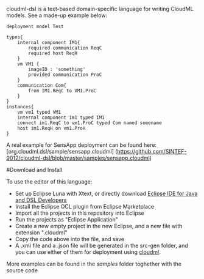 cloudml-dsl is a text-based domain-specific language for writing CloudML models. See a made-up example below:

```
deployment model Test

types{
	internal component IM1{
		required communication ReqC
		required host ReqH
	}
	vm VM1 {
		imageID : 'something'
		provided communication ProC 
	}
	communication Com{
		from IM1.ReqC to VM1.ProC
	}	
}
instances{
	vm vm1 typed VM1
	internal component im1 typed IM1
	connect im1.ReqC to vm1.ProC typed Com named somename 
	host im1.ReqH on vm1.ProH
}
```

A real example for SensApp deployment can be found here: [org.cloudml.dsl/sample/sensapp.cloudml] (https://github.com/SINTEF-9012/cloudml-dsl/blob/master/samples/sensapp.cloudml)

#Download and Install

To use the editor of this language:

- Set up Eclipse Luna with Xtext, or directly download [Eclipse IDE for Java and DSL Developers](https://www.eclipse.org/downloads/packages/eclipse-ide-java-and-dsl-developers/lunar)
- Install the Eclipse OCL plugin from Eclipse Marketplace
- Import all the projects in this repository into Eclipse
- Run the projects as "Eclipse Application"
- Create a new empty project in the new Eclipse, and a new file with extension ".cloudml"
- Copy the code above into the file, and save
- A <name>.xmi file and a <name>.json file will be generated in the src-gen folder, and you can use either of them for deployment using [cloudml](https://github.com/SINTEF-9012/cloudml/).


More examples can be found in the *samples* folder toghether with the source code
